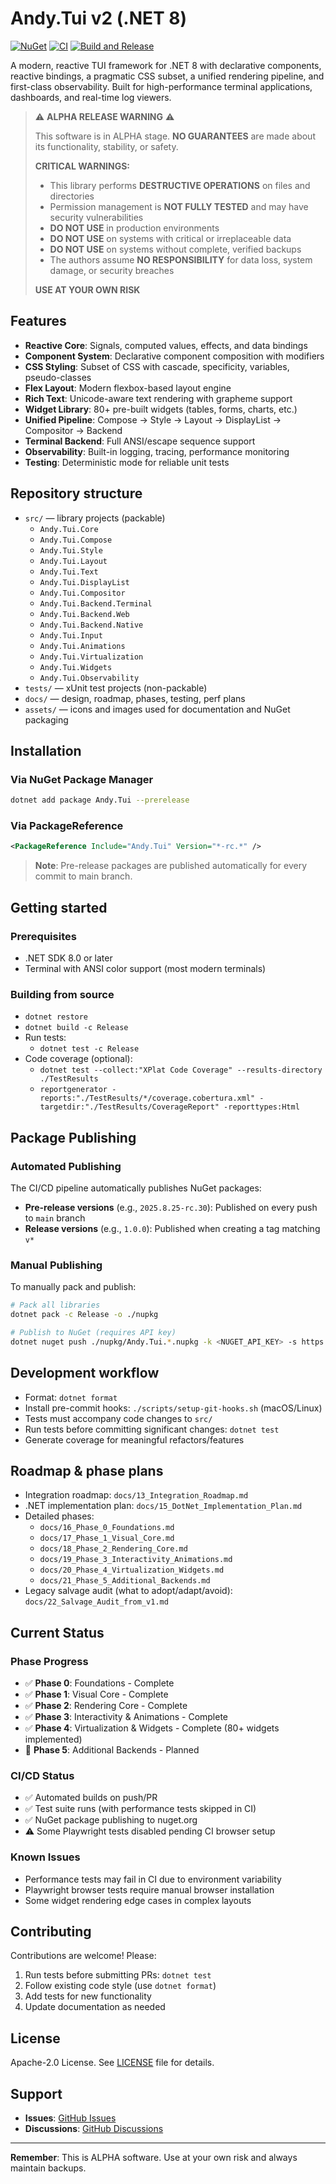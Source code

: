 # Andy.Tui v2 (.NET 8)

[![NuGet](https://img.shields.io/nuget/vpre/Andy.Tui)](https://www.nuget.org/packages/Andy.Tui/)
[![CI](https://github.com/rivoli-ai/andy-tui2/actions/workflows/ci.yml/badge.svg)](https://github.com/rivoli-ai/andy-tui2/actions/workflows/ci.yml)
[![Build and Release](https://github.com/rivoli-ai/andy-tui2/actions/workflows/build-and-release.yml/badge.svg)](https://github.com/rivoli-ai/andy-tui2/actions/workflows/build-and-release.yml)

A modern, reactive TUI framework for .NET 8 with declarative components, reactive bindings, a pragmatic CSS subset, a unified rendering pipeline, and first-class observability. Built for high-performance terminal applications, dashboards, and real-time log viewers.

> ⚠️ **ALPHA RELEASE WARNING** ⚠️
> 
> This software is in ALPHA stage. **NO GUARANTEES** are made about its functionality, stability, or safety.
> 
> **CRITICAL WARNINGS:**
> - This library performs **DESTRUCTIVE OPERATIONS** on files and directories
> - Permission management is **NOT FULLY TESTED** and may have security vulnerabilities
> - **DO NOT USE** in production environments
> - **DO NOT USE** on systems with critical or irreplaceable data
> - **DO NOT USE** on systems without complete, verified backups
> - The authors assume **NO RESPONSIBILITY** for data loss, system damage, or security breaches
> 
> **USE AT YOUR OWN RISK**

## Features
- **Reactive Core**: Signals, computed values, effects, and data bindings
- **Component System**: Declarative component composition with modifiers
- **CSS Styling**: Subset of CSS with cascade, specificity, variables, pseudo-classes
- **Flex Layout**: Modern flexbox-based layout engine
- **Rich Text**: Unicode-aware text rendering with grapheme support
- **Widget Library**: 80+ pre-built widgets (tables, forms, charts, etc.)
- **Unified Pipeline**: Compose → Style → Layout → DisplayList → Compositor → Backend
- **Terminal Backend**: Full ANSI/escape sequence support
- **Observability**: Built-in logging, tracing, performance monitoring
- **Testing**: Deterministic mode for reliable unit tests

## Repository structure
- `src/` — library projects (packable)
  - `Andy.Tui.Core`
  - `Andy.Tui.Compose`
  - `Andy.Tui.Style`
  - `Andy.Tui.Layout`
  - `Andy.Tui.Text`
  - `Andy.Tui.DisplayList`
  - `Andy.Tui.Compositor`
  - `Andy.Tui.Backend.Terminal`
  - `Andy.Tui.Backend.Web`
  - `Andy.Tui.Backend.Native`
  - `Andy.Tui.Input`
  - `Andy.Tui.Animations`
  - `Andy.Tui.Virtualization`
  - `Andy.Tui.Widgets`
  - `Andy.Tui.Observability`
- `tests/` — xUnit test projects (non-packable)
- `docs/` — design, roadmap, phases, testing, perf plans
- `assets/` — icons and images used for documentation and NuGet packaging

## Installation

### Via NuGet Package Manager
```bash
dotnet add package Andy.Tui --prerelease
```

### Via PackageReference
```xml
<PackageReference Include="Andy.Tui" Version="*-rc.*" />
```

> **Note**: Pre-release packages are published automatically for every commit to main branch.

## Getting started

### Prerequisites
- .NET SDK 8.0 or later
- Terminal with ANSI color support (most modern terminals)

### Building from source
  - `dotnet restore`
  - `dotnet build -c Release`
- Run tests:
  - `dotnet test -c Release`
- Code coverage (optional):
  - `dotnet test --collect:"XPlat Code Coverage" --results-directory ./TestResults`
  - `reportgenerator -reports:"./TestResults/*/coverage.cobertura.xml" -targetdir:"./TestResults/CoverageReport" -reporttypes:Html`

## Package Publishing

### Automated Publishing
The CI/CD pipeline automatically publishes NuGet packages:
- **Pre-release versions** (e.g., `2025.8.25-rc.30`): Published on every push to `main` branch
- **Release versions** (e.g., `1.0.0`): Published when creating a tag matching `v*`

### Manual Publishing
To manually pack and publish:
```bash
# Pack all libraries
dotnet pack -c Release -o ./nupkg

# Publish to NuGet (requires API key)
dotnet nuget push ./nupkg/Andy.Tui.*.nupkg -k <NUGET_API_KEY> -s https://api.nuget.org/v3/index.json
```

## Development workflow
- Format: `dotnet format`
- Install pre-commit hooks: `./scripts/setup-git-hooks.sh` (macOS/Linux)
- Tests must accompany code changes to `src/`
- Run tests before committing significant changes: `dotnet test`
- Generate coverage for meaningful refactors/features

## Roadmap & phase plans
- Integration roadmap: `docs/13_Integration_Roadmap.md`
- .NET implementation plan: `docs/15_DotNet_Implementation_Plan.md`
- Detailed phases:
  - `docs/16_Phase_0_Foundations.md`
  - `docs/17_Phase_1_Visual_Core.md`
  - `docs/18_Phase_2_Rendering_Core.md`
  - `docs/19_Phase_3_Interactivity_Animations.md`
  - `docs/20_Phase_4_Virtualization_Widgets.md`
  - `docs/21_Phase_5_Additional_Backends.md`
- Legacy salvage audit (what to adopt/adapt/avoid): `docs/22_Salvage_Audit_from_v1.md`

## Current Status

### Phase Progress
- ✅ **Phase 0**: Foundations - Complete
- ✅ **Phase 1**: Visual Core - Complete  
- ✅ **Phase 2**: Rendering Core - Complete
- ✅ **Phase 3**: Interactivity & Animations - Complete
- ✅ **Phase 4**: Virtualization & Widgets - Complete (80+ widgets implemented)
- 🚧 **Phase 5**: Additional Backends - Planned

### CI/CD Status
- ✅ Automated builds on push/PR
- ✅ Test suite runs (with performance tests skipped in CI)
- ✅ NuGet package publishing to nuget.org
- ⚠️ Some Playwright tests disabled pending CI browser setup

### Known Issues
- Performance tests may fail in CI due to environment variability
- Playwright browser tests require manual browser installation
- Some widget rendering edge cases in complex layouts

## Contributing

Contributions are welcome! Please:
1. Run tests before submitting PRs: `dotnet test`
2. Follow existing code style (use `dotnet format`)
3. Add tests for new functionality
4. Update documentation as needed

## License

Apache-2.0 License. See [LICENSE](LICENSE) file for details.

## Support

- **Issues**: [GitHub Issues](https://github.com/rivoli-ai/andy-tui2/issues)
- **Discussions**: [GitHub Discussions](https://github.com/rivoli-ai/andy-tui2/discussions)

---

**Remember**: This is ALPHA software. Use at your own risk and always maintain backups.
